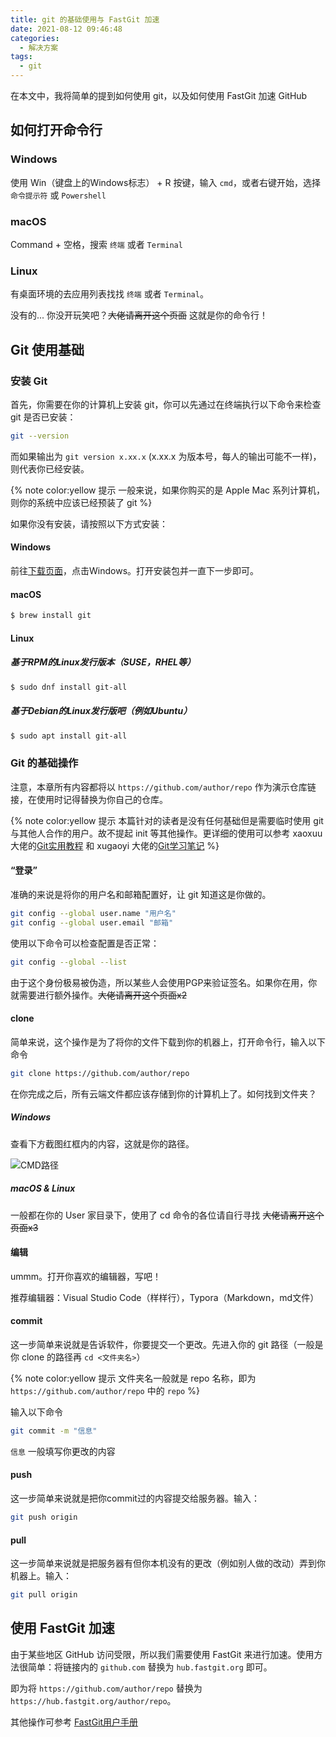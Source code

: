 ```yaml
---
title: git 的基础使用与 FastGit 加速
date: 2021-08-12 09:46:48
categories:
  - 解决方案
tags:
  - git
---
```


在本文中，我将简单的提到如何使用 git，以及如何使用 FastGit 加速 GitHub

## 如何打开命令行

### Windows

使用 Win（键盘上的Windows标志） + R 按键，输入 `cmd`，或者右键开始，选择 `命令提示符` 或 `Powershell`

### macOS

Command + 空格，搜索 `终端` 或者 `Terminal`

### Linux

有桌面环境的去应用列表找找 `终端` 或者 `Terminal`。

没有的... 你没开玩笑吧？~~大佬请离开这个页面~~ 这就是你的命令行！

## Git 使用基础

### 安装 Git

首先，你需要在你的计算机上安装 git，你可以先通过在终端执行以下命令来检查 git 是否已安装：

``` bash
git --version
```

而如果输出为 `git version x.xx.x` (x.xx.x 为版本号，每人的输出可能不一样)，则代表你已经安装。

{% note color:yellow 提示 一般来说，如果你购买的是 Apple Mac 系列计算机，则你的系统中应该已经预装了 git %}

如果你没有安装，请按照以下方式安装：

#### Windows

前往[下载页面](https://git-scm.com/downloads)，点击Windows。打开安装包并一直下一步即可。

#### macOS

``` bash
$ brew install git
```

#### Linux

##### 基于RPM的Linux发行版本（SUSE，RHEL等）

``` bash
$ sudo dnf install git-all
```

##### 基于Debian的Linux发行版吧（例如Ubuntu）

``` bash
$ sudo apt install git-all
```

### Git 的基础操作

注意，本章所有内容都将以 `https://github.com/author/repo` 作为演示仓库链接，在使用时记得替换为你自己的仓库。

{% note color:yellow 提示 本篇针对的读者是没有任何基础但是需要临时使用 git 与其他人合作的用户。故不提起 init 等其他操作。更详细的使用可以参考 xaoxuu 大佬的[Git实用教程](https://xaoxuu.com/wiki/git/) 和  xugaoyi 大佬的[Git学习笔记](https://xugaoyi.com/note/git/) %}

#### “登录”

准确的来说是将你的用户名和邮箱配置好，让 git 知道这是你做的。

``` bash
git config --global user.name "用户名"
git config --global user.email "邮箱"
```

使用以下命令可以检查配置是否正常：

``` bash
git config --global --list
```

由于这个身份极易被伪造，所以某些人会使用PGP来验证签名。如果你在用，你就需要进行额外操作。~~大佬请离开这个页面x2~~

#### clone

简单来说，这个操作是为了将你的文件下载到你的机器上，打开命令行，输入以下命令

``` bash
git clone https://github.com/author/repo
```

在你完成之后，所有云端文件都应该存储到你的计算机上了。如何找到文件夹？

##### Windows

查看下方截图红框内的内容，这就是你的路径。

![CMD路径](https://img.cubik65536.top/CMD)

##### macOS & Linux

一般都在你的 User 家目录下，使用了 cd 命令的各位请自行寻找 ~~大佬请离开这个页面x3~~

#### 编辑

ummm。打开你喜欢的编辑器，写吧！

推荐编辑器：Visual Studio Code（样样行），Typora（Markdown，md文件）

#### commit

这一步简单来说就是告诉软件，你要提交一个更改。先进入你的 git 路径（一般是你 clone 的路径再 `cd <文件夹名>`）

{% note color:yellow 提示 文件夹名一般就是 repo 名称，即为 `https://github.com/author/repo` 中的 `repo` %}

输入以下命令

``` bash
git commit -m "信息"
```

`信息` 一般填写你更改的内容

#### push

这一步简单来说就是把你commit过的内容提交给服务器。输入：

``` bash
git push origin
```

#### pull

这一步简单来说就是把服务器有但你本机没有的更改（例如别人做的改动）弄到你机器上。输入：

``` bash
git pull origin
```

## 使用 FastGit 加速

由于某些地区 GitHub 访问受限，所以我们需要使用 FastGit 来进行加速。使用方法很简单：将链接内的 `github.com` 替换为 `hub.fastgit.org` 即可。

即为将 `https://github.com/author/repo` 替换为 `https://hub.fastgit.org/author/repo`。

其他操作可参考 [FastGit用户手册](https://doc.fastgit.org/zh-cn/guide.html#web-的使用)
